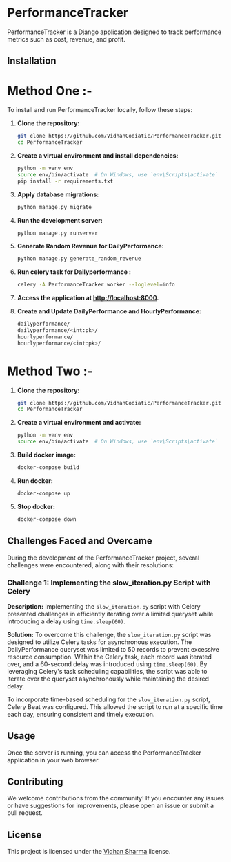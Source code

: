 # PerformanceTracker

PerformanceTracker is a Django application designed to track performance metrics such as cost, revenue, and profit.

## Installation

# Method One :-

To install and run PerformanceTracker locally, follow these steps:

1. **Clone the repository:**

    ```bash
    git clone https://github.com/VidhanCodiatic/PerformanceTracker.git
    cd PerformanceTracker
    ```

2. **Create a virtual environment and install dependencies:**

    ```bash
    python -m venv env
    source env/bin/activate  # On Windows, use `env\Scripts\activate`
    pip install -r requirements.txt
    ```

3. **Apply database migrations:**

    ```bash
    python manage.py migrate
    ```

4. **Run the development server:**

    ```bash
    python manage.py runserver
    ```

5. **Generate Random Revenue for DailyPerformance:**

    ```bash
    python manage.py generate_random_revenue
    ```

6. **Run celery task for Dailyperformance :**

    ```bash
    celery -A PerformanceTracker worker --loglevel=info
    ```

7. **Access the application at [http://localhost:8000](http://localhost:8000).**

8. **Create and Update DailyPerformance and HourlyPerformance:**

    ```bash
    dailyperformance/
    dailyperformance/<int:pk>/
    hourlyperformance/
    hourlyperformance/<int:pk>/
    ```

# Method Two :-

1. **Clone the repository:**

    ```bash
    git clone https://github.com/VidhanCodiatic/PerformanceTracker.git
    cd PerformanceTracker
    ```

1. **Create a virtual environment and activate:**

    ```bash
    python -m venv env
    source env/bin/activate  # On Windows, use `env\Scripts\activate`
    ```

2. **Build docker image:**

    ```bash
    docker-compose build
    ```

3. **Run docker:**

    ```bash
    docker-compose up
    ```

4. **Stop docker:**

    ```bash
    docker-compose down
    ```

## Challenges Faced and Overcame

During the development of the PerformanceTracker project, several challenges were encountered, along with their resolutions:

### Challenge 1: Implementing the slow_iteration.py Script with Celery

**Description:** Implementing the `slow_iteration.py` script with Celery presented challenges in efficiently iterating over a limited queryset while introducing a delay using `time.sleep(60)`.

**Solution:** To overcome this challenge, the `slow_iteration.py` script was designed to utilize Celery tasks for asynchronous execution. The DailyPerformance queryset was limited to 50 records to prevent excessive resource consumption. Within the Celery task, each record was iterated over, and a 60-second delay was introduced using `time.sleep(60)`. By leveraging Celery's task scheduling capabilities, the script was able to iterate over the queryset asynchronously while maintaining the desired delay.

To incorporate time-based scheduling for the `slow_iteration.py` script, Celery Beat was configured. This allowed the script to run at a specific time each day, ensuring consistent and timely execution.

## Usage

Once the server is running, you can access the PerformanceTracker application in your web browser.

## Contributing

We welcome contributions from the community! If you encounter any issues or have suggestions for improvements, please open an issue or submit a pull request.

## License

This project is licensed under the [Vidhan Sharma](LICENSE) license.
